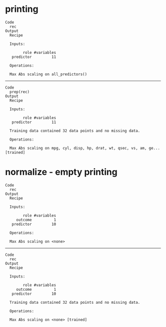 # printing

    Code
      rec
    Output
      Recipe
      
      Inputs:
      
            role #variables
       predictor         11
      
      Operations:
      
      Max Abs scaling on all_predictors()

---

    Code
      prep(rec)
    Output
      Recipe
      
      Inputs:
      
            role #variables
       predictor         11
      
      Training data contained 32 data points and no missing data.
      
      Operations:
      
      Max Abs scaling on mpg, cyl, disp, hp, drat, wt, qsec, vs, am, ge... [trained]

# normalize - empty printing

    Code
      rec
    Output
      Recipe
      
      Inputs:
      
            role #variables
         outcome          1
       predictor         10
      
      Operations:
      
      Max Abs scaling on <none>

---

    Code
      rec
    Output
      Recipe
      
      Inputs:
      
            role #variables
         outcome          1
       predictor         10
      
      Training data contained 32 data points and no missing data.
      
      Operations:
      
      Max Abs scaling on <none> [trained]

